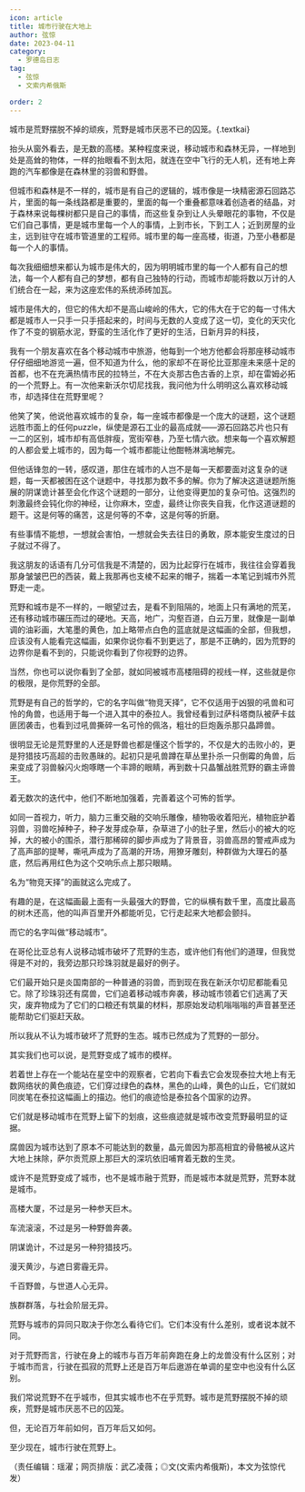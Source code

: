 ```yaml
---
icon: article
title: 城市行驶在大地上
author: 弦惊
date: 2023-04-11
category:
  - 罗德岛日志
tag:
  - 弦惊
  - 文索内希俄斯

order: 2
---
```


城市是荒野摆脱不掉的顽疾，荒野是城市厌恶不已的囚笼。{.textkai}

<!-- more -->

抬头从窗外看去，是无数的高楼。某种程度来说，移动城市和森林无异，一样地到处是高耸的物体，一样的抬眼看不到太阳，就连在空中飞行的无人机，还有地上奔跑的汽车都像是在森林里的羽兽和野兽。

但城市和森林是不一样的，城市是有自己的逻辑的，城市像是一块精密源石回路芯片，里面的每一条线路都是重要的，里面的每一个重叠都意味着创造者的结晶，对于森林来说每棵树都只是自己的事情，而这些复杂到让人头晕眼花的事物，不仅是它们自己事情，更是城市里每一个人的事情，上到市长，下到工人；近到房屋的业主，远到驻守在城市管道里的工程师。城市里的每一座高楼，街道，乃至小巷都是每一个人的事情。

每次我细细想来都认为城市是伟大的，因为明明城市里的每一个人都有自己的想法，每一个人都有自己的梦想，都有自己独特的行动，而城市却能将数以万计的人们统合在一起，来为这座宏伟的系统添砖加瓦。

城市是伟大的，但它的伟大却不是高山峻岭的伟大，它的伟大在于它的每一寸伟大都是城市人一只手一只手搭起来的，时间与无数的人变成了这一切，变化的天灾化作了不变的钢筋水泥，野蛮的生活化作了更好的生活，日新月异的科技，

我有一个朋友喜欢在各个移动城市中旅游，他每到一个地方他都会将那座移动城市仔仔细细地游览一遍，但不知道为什么，他的家却不在哥伦比亚那座未来感十足的首都，也不在充满热情市民的拉特兰，不在大炎那古色古香的上京，却在雷姆必拓的一个荒野上。有一次他来新沃尔切尼找我，我问他为什么明明这么喜欢移动城市，却选择住在荒野里呢？

他笑了笑，他说他喜欢城市的复杂，每一座城市都像是一个庞大的谜题，这个谜题远胜市面上的任何puzzle，纵使是源石工业的最高成就——源石回路芯片也只有一二的区别，城市却有高低胖瘦，宽街窄巷，乃至七情六欲。想来每一个喜欢解题的人都会爱上城市的，因为每一个城市都能让他酣畅淋漓地解完。

但他话锋忽的一转，感叹道，那住在城市的人岂不是每一天都要面对这复杂的谜题，每一天都被困在这个谜题中，寻找那为数不多的解。你为了解决这道谜题所施展的阴谋诡计甚至会化作这个谜题的一部分，让他变得更加的复杂可怕。这强烈的刺激最终会钝化你的神经，让你麻木，空虚，最终让你丧失自我，化作这道谜题的题干。这是何等的痛苦，这是何等的不幸，这是何等的折磨。

有些事情不能想，一想就会害怕，一想就会失去往日的勇敢，原本能安生度过的日子就过不得了。

我这朋友的话语有几分可信我是不清楚的，因为比起穿行在城市，我往往会穿着我那身皱皱巴巴的西装，戴上我那再也支棱不起来的帽子，揣着一本笔记到城市外荒野走一走。

荒野和城市是不一样的，一眼望过去，是看不到阻隔的，地面上只有满地的荒芜，还有移动城市碾压而过的硬地。天高，地广，沟壑百道，白云万里，就像是一副单调的油彩画，大笔墨的黄色，加上略带点白色的蓝底就是这幅画的全部，但我想，应该没有人能看完这幅画，如果你说你看不到更远了，那是不正确的，因为荒野的边界你是看不到的，只能说你看到了你视野的边界。

当然，你也可以说你看到了全部，就如同被城市高楼阻碍的视线一样，这些就是你的极限，是你荒野的全部。

荒野是有自己的哲学的，它的名字叫做“物竞天择”，它不仅适用于凶狠的吼兽和可怜的角兽，也适用于每一个进入其中的泰拉人。我曾经看到过萨科塔商队被萨卡兹匪团袭击，也看到过吼兽撕碎一名可怜的佩洛，粗壮的巨炮轰杀那只晶蹄兽。

很明显无论是荒野里的人还是野兽也都是懂这个哲学的，不仅是大的击败小的，更是狩猎技巧高超的击败愚昧的。起初只是吼兽蹲在草丛里扑杀一只倒霉的角兽，后来变成了羽兽躲闪火炮啄瞎一个丰蹄的眼睛，再到数十只晶蟹战胜荒野的霸主谛兽王。

着无数次的迭代中，他们不断地加强着，完善着这个可怖的哲学。

如同一首视力，听力，脑力三重交融的交响乐雕像，植物吸收着阳光，植物庇护着羽兽，羽兽吃掉种子，种子发芽成杂草，杂草进了小的肚子里，然后小的被大的吃掉，大的被小的围杀，潜行那稀碎的脚步声成为了背景音，羽兽高昂的警戒声成为了高声部的提琴，嘶吼声成为了高潮的开场，用獠牙雕刻，种群做为大理石的基底，然后再用红色为这个交响乐点上那只眼睛。

名为“物竞天择”的画就这么完成了。

有趣的是，在这幅画最上面有一头最强大的野兽，它的纵横有数千里，高度比最高的树木还高，他的叫声百里开外都能听见，它行走起来大地都会颤抖。

而它的名字叫做“移动城市”。

在哥伦比亚总有人说移动城市破坏了荒野的生态，或许他们有他们的道理，但我觉得是不对的，我旁边那只珍珠羽就是最好的例子。

它们最开始只是炎国南部的一种普通的羽兽，而到现在我在新沃尔切尼都能看见它。除了珍珠羽还有腐兽，它们追着移动城市奔袭，移动城市领着它们逃离了天灾，废弃物成为了它们的口粮还有筑巢的材料，那原始发动机嗡嗡嗡的声音甚至还能帮助它们驱赶天敌。

所以我从不认为城市破坏了荒野的生态。城市已然成为了荒野的一部分。

其实我们也可以说，是荒野变成了城市的模样。

若着世上存在一个能站在星空中的观察者，它若向下看去它会发现泰拉大地上有无数网络状的黄色痕迹，它们穿过绿色的森林，黑色的山峰，黄色的山丘，它们就如同炭笔在泰拉这幅画上的描边。他们的痕迹恰是泰拉各个国家的边界。

它们就是移动城市在荒野上留下的划痕，这些痕迹就是城市改变荒野最明显的证据。

腐兽因为城市达到了原本不可能达到的数量，晶元兽因为那高相宜的骨骼被从这片大地上抹除，萨尔贡荒原上那巨大的深坑依旧哺育着无数的生灵。

或许不是荒野变成了城市，也不是城市融于荒野，而是城市本就是荒野，荒野本就是城市。

高楼大厦，不过是另一种参天巨木。

车流滚滚，不过是另一种野兽奔袭。

阴谋诡计，不过是另一种狩猎技巧。

漫天黄沙，与遮日雾霾无异。

千百野兽，与世道人心无异。

族群群落，与社会阶层无异。

荒野与城市的异同只取决于你怎么看待它们。它们本没有什么差别，或者说本就不同。

对于荒野而言，行驶在身上的城市与百万年前奔跑在身上的龙兽没有什么区别；对于城市而言，行驶在孤寂的荒野上还是百万年后遨游在单调的星空中也没有什么区别。

我们常说荒野不在乎城市，但其实城市也不在乎荒野。城市是荒野摆脱不掉的顽疾，荒野是城市厌恶不已的囚笼。

但，无论百万年前如何，百万年后又如何。

至少现在，城市行驶在荒野上。<eod />

（责任编辑：瑶濯；网页排版：武乙凌薇；◎文(文索内希俄斯)，本文为弦惊代发）

<FakeAds />